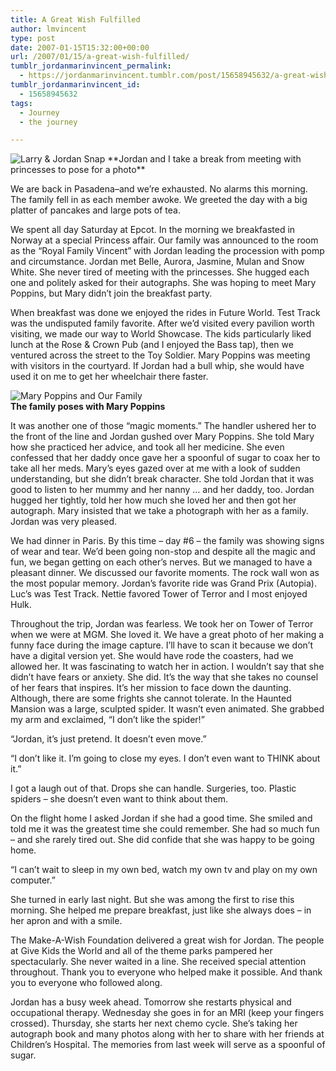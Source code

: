 ```yaml
---
title: A Great Wish Fulfilled
author: lmvincent
type: post
date: 2007-01-15T15:32:00+00:00
url: /2007/01/15/a-great-wish-fulfilled/
tumblr_jordanmarinvincent_permalink:
  - https://jordanmarinvincent.tumblr.com/post/15658945632/a-great-wish-fulfilled
tumblr_jordanmarinvincent_id:
  - 15658945632
tags:
  - Journey
  - the journey

---
```

<img style="float:none;clear:left;" src="https://www.jordanvincent.com/images/2007/01/larry_jordan.jpg" alt="Larry & Jordan Snap" />  
**Jordan and I take a break from meeting with princesses to pose for a photo**

We are back in Pasadena&ndash;and we&rsquo;re exhausted. No alarms this morning. The family fell in as each member awoke. We greeted the day with a big platter of pancakes and large pots of tea.<a name="more"></a>

We spent all day Saturday at Epcot. In the morning we breakfasted in Norway at a special Princess affair. Our family was announced to the room as the &ldquo;Royal Family Vincent&rdquo; with Jordan leading the procession with pomp and circumstance. Jordan met Belle, Aurora, Jasmine, Mulan and Snow White. She never tired of meeting with the princesses. She hugged each one and politely asked for their autographs. She was hoping to meet Mary Poppins, but Mary didn&rsquo;t join the breakfast party.

When breakfast was done we enjoyed the rides in Future World. Test Track was the undisputed family favorite. After we&rsquo;d visited every pavilion worth visiting, we made our way to World Showcase. The kids particularly liked lunch at the Rose & Crown Pub (and I enjoyed the Bass tap), then we ventured across the street to the Toy Soldier. Mary Poppins was meeting with visitors in the courtyard. If Jordan had a bull whip, she would have used it on me to get her wheelchair there faster.

![Mary Poppins and Our Family][1]  
**The family poses with Mary Poppins**

It was another one of those &ldquo;magic moments.&rdquo; The handler ushered her to the front of the line and Jordan gushed over Mary Poppins. She told Mary how she practiced her advice, and took all her medicine. She even confessed that her daddy once gave her a spoonful of sugar to coax her to take all her meds. Mary&rsquo;s eyes gazed over at me with a look of sudden understanding, but she didn&rsquo;t break character. She told Jordan that it was good to listen to her mummy and her nanny &hellip; and her daddy, too. Jordan hugged her tightly, told her how much she loved her and then got her autograph. Mary insisted that we take a photograph with her as a family. Jordan was very pleased.

We had dinner in Paris. By this time &ndash; day #6 &ndash; the family was showing signs of wear and tear. We&rsquo;d been going non-stop and despite all the magic and fun, we began getting on each other&rsquo;s nerves. But we managed to have a pleasant dinner. We discussed our favorite moments. The rock wall won as the most popular memory. Jordan&rsquo;s favorite ride was Grand Prix (Autopia). Luc&rsquo;s was Test Track. Nettie favored Tower of Terror and I most enjoyed Hulk.

Throughout the trip, Jordan was fearless. We took her on Tower of Terror when we were at MGM. She loved it. We have a great photo of her making a funny face during the image capture. I&rsquo;ll have to scan it because we don&rsquo;t have a digital version yet. She would have rode the coasters, had we allowed her. It was fascinating to watch her in action. I wouldn&rsquo;t say that she didn&rsquo;t have fears or anxiety. She did. It&rsquo;s the way that she takes no counsel of her fears that inspires. It&rsquo;s her mission to face down the daunting. Although, there are some frights she cannot tolerate. In the Haunted Mansion was a large, sculpted spider. It wasn&rsquo;t even animated. She grabbed my arm and exclaimed, &ldquo;I don&rsquo;t like the spider!&rdquo;

&ldquo;Jordan, it&rsquo;s just pretend. It doesn&rsquo;t even move.&rdquo;

&ldquo;I don&rsquo;t like it. I&rsquo;m going to close my eyes. I don&rsquo;t even want to THINK about it.&rdquo;

I got a laugh out of that. Drops she can handle. Surgeries, too. Plastic spiders &ndash; she doesn&rsquo;t even want to think about them.

On the flight home I asked Jordan if she had a good time. She smiled and told me it was the greatest time she could remember. She had so much fun &ndash; and she rarely tired out. She did confide that she was happy to be going home.

&ldquo;I can&rsquo;t wait to sleep in my own bed, watch my own tv and play on my own computer.&rdquo;

She turned in early last night. But she was among the first to rise this morning. She helped me prepare breakfast, just like she always does &ndash; in her apron and with a smile.

The Make-A-Wish Foundation delivered a great wish for Jordan. The people at Give Kids the World and all of the theme parks pampered her spectacularly. She never waited in a line. She received special attention throughout. Thank you to everyone who helped make it possible. And thank you to everyone who followed along.

Jordan has a busy week ahead. Tomorrow she restarts physical and occupational therapy. Wednesday she goes in for an MRI (keep your fingers crossed). Thursday, she starts her next chemo cycle. She&rsquo;s taking her autograph book and many photos along with her to share with her friends at Children&rsquo;s Hospital. The memories from last week will serve as a spoonful of sugar.

<div class="blogger-post-footer">
  <img loading="lazy" width="1" height="1" src="https://blogger.googleusercontent.com/tracker/9039099668816362935-4315908225192841152?l=jordansjourney2.blogspot.com" alt="" />
</div>

 [1]: https://www.jordanvincent.com/images/2007/01/marypoppins.jpg